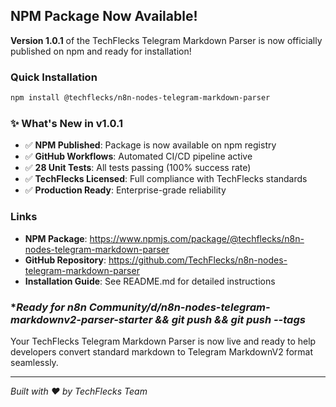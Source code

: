 ## NPM Package Now Available!

**Version 1.0.1** of the TechFlecks Telegram Markdown Parser is now officially published on npm and ready for installation!

### **Quick Installation**
```bash
npm install @techflecks/n8n-nodes-telegram-markdown-parser
```

### ✨ **What's New in v1.0.1**
- ✅ **NPM Published**: Package is now available on npm registry
- ✅ **GitHub Workflows**: Automated CI/CD pipeline active
- ✅ **28 Unit Tests**: All tests passing (100% success rate)
- ✅ **TechFlecks Licensed**: Full compliance with TechFlecks standards
- ✅ **Production Ready**: Enterprise-grade reliability

### **Links**
- **NPM Package**: https://www.npmjs.com/package/@techflecks/n8n-nodes-telegram-markdown-parser
- **GitHub Repository**: https://github.com/TechFlecks/n8n-nodes-telegram-markdown-parser
- **Installation Guide**: See README.md for detailed instructions

### **Ready for n8n Community/d/n8n-nodes-telegram-markdownv2-parser-starter && git push && git push --tags*
Your TechFlecks Telegram Markdown Parser is now live and ready to help developers convert standard markdown to Telegram MarkdownV2 format seamlessly.

---
*Built with ❤️ by TechFlecks Team*
